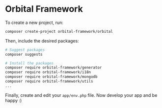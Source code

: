 # Orbital Framework

To create a new project, run:

```bash
composer create-project orbital-framework/orbital
```

Then, include the desired packages:

```bash
# Suggest packages
composer suggests

# Install the packages
composer require orbital-framework/generator
composer require orbital-framework/i18n
composer require orbital-framework/mongodb
composer require orbital-framework/utils
...
```

Finally, create and edit your ``app/env.php`` file.
Now develop your app and be happy :)
